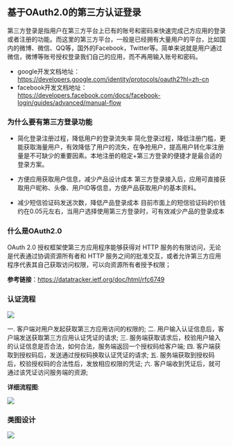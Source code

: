 ## 基于OAuth2.0的第三方认证登录

第三方登录是指用户在第三方平台上已有的账号和密码来快速完成己方应用的登录或者注册的功能。而这里的第三方平台，一般是已经拥有大量用户的平台，比如国内的微博、微信、QQ等，国外的Facebook，Twitter等。简单来说就是用户通过微信，微博等账号授权登录我们自己的应用，而不再用输入账号和密码。

* google开发文档地址： https://developers.google.com/identity/protocols/oauth2?hl=zh-cn
* facebook开发文档地址：https://developers.facebook.com/docs/facebook-login/guides/advanced/manual-flow

### 为什么要有第三方登录功能

* 简化登录注册过程，降低用户的登录流失率
  简化登录过程，降低注册门槛，更能获取海量用户，有效降低了用户的流失，在争抢用户，提高用户转化率注册量是不可缺少的重要因素。本地注册的稳定+第三方登录的便捷才是最合适的登录方案。

* 方便应用获取用户信息，减少产品设计成本
  第三方登录接入后，应用可直接获取用户昵称、头像、用户ID等信息，方便产品获取用户的基本资料。

* 减少短信验证码发送次数，降低产品登录成本
  目前市面上的短信验证码的价钱约在0.05元左右，当用户选择使用第三方登录时，可有效减少产品的登录成本

### 什么是OAuth2.0

OAuth 2.0 授权框架使第三方应用程序能够获得对 HTTP 服务的有限访问，无论是代表通过协调资源所有者和 HTTP 服务之间的批准交互，或者允许第三方应用程序代表其自己获取访问权限，可以向资源所有者授予权限；

<b>参考链接</b>：https://datatracker.ietf.org/doc/html/rfc6749

### 认证流程

![](E:\user%20document\Personal-Knowledge-base\picture%20service\thirdOAuthFlow.png)

一. 客户端对用户发起获取第三方应用访问的权限的;
二. 用户输入认证信息后，客户端发送获取第三方应用认证凭证的请求;
三. 服务端获取请求后，校验用户输入的认证信息是否合法，如何合法，服务端返回一个授权码给客户端;
四. 客户端获取到授权码后，发送通过授权码换取认证凭证的请求;
五. 服务端获取到授权码后，校验授权码的合法性后，发放相应权限的凭证;
六. 客户端收到凭证后，就可通过该凭证访问服务端的资源;

<b>详细流程图</b>:

![](E:\user%20document\Personal-Knowledge-base\picture%20service\thidOAuthProcess.png)

### 类图设计

![](E:\user%20document\Personal-Knowledge-base\picture%20service\thirdAuth.png)
